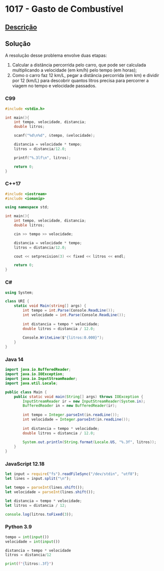 # 1017 - Gasto de Combustível

## [Descrição](https://www.beecrowd.com.br/judge/pt/problems/view/1017)

## Solução

A resolução desse problema envolve duas etapas:

1. Calcular a distância percorrida pelo carro, que pode ser calculada multiplicando a velocidade (em km/h) pelo tempo (em horas);
2. Como o carro faz 12 km/L, pegar a distância percorrida (em km) e dividir por 12 (km/L) para descobrir quantos litros precisa para percorrer a viagem no tempo e velocidade passados.

### C99

```c
#include <stdio.h>

int main(){
    int tempo, velocidade, distancia;
    double litros;

    scanf("%d\n%d", &tempo, &velocidade);

    distancia = velocidade * tempo;
    litros = distancia/12.0;

    printf("%.3lf\n", litros);

    return 0;
}
```

### C++17

```cpp
#include <iostream>
#include <iomanip>

using namespace std;

int main(){
    int tempo, velocidade, distancia;
    double litros;

    cin >> tempo >> velocidade;

    distancia = velocidade * tempo;
    litros = distancia/12.0;

    cout << setprecision(3) << fixed << litros << endl;

    return 0;
}
```

### C#

```cs
using System;

class URI {
    static void Main(string[] args) {
        int tempo = int.Parse(Console.ReadLine());
        int velocidade = int.Parse(Console.ReadLine());
        
        int distancia = tempo * velocidade;
        double litros = distancia / 12.0;
        
        Console.WriteLine($"{litros:0.000}");
    }
}
```

### Java 14

```java
import java.io.BufferedReader;
import java.io.IOException;
import java.io.InputStreamReader;
import java.util.Locale;

public class Main {
    public static void main(String[] args) throws IOException {
        InputStreamReader ir = new InputStreamReader(System.in);
        BufferedReader in = new BufferedReader(ir);
        
        int tempo = Integer.parseInt(in.readLine());
        int velocidade = Integer.parseInt(in.readLine());
        
        int distancia = tempo * velocidade;
        double litros = distancia / 12.0;
        
        System.out.println(String.format(Locale.US, "%.3f", litros));
    }
}
```

### JavaScript 12.18

```javascript
let input = require("fs").readFileSync("/dev/stdin", "utf8");
let lines = input.split("\n");

let tempo = parseInt(lines.shift());
let velocidade = parseInt(lines.shift());

let distancia = tempo * velocidade;
let litros = distancia / 12;

console.log(litros.toFixed(3));
```

### Python 3.9

```python
tempo = int(input())
velocidade = int(input())

distancia = tempo * velocidade
litros = distancia/12

print(f"{litros:.3f}")
```